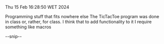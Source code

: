 Thu 15 Feb 16:28:50 WET 2024

Programming stuff that fits nowhere else
The TicTacToe program was done in class or, rather, for class.
I think that to add functionality to it I require something like macros

--snip--
